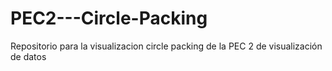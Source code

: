 # PEC2---Circle-Packing
Repositorio para la visualizacion circle packing de la PEC 2 de visualización de datos
